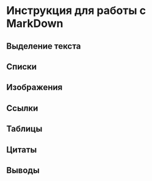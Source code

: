 # Инструкция для работы с MarkDown

## Выделение текста

## Списки

## Изображения

## Ссылки

## Таблицы

## Цитаты 

## Выводы